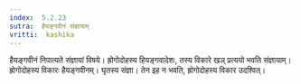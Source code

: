 ```yaml
---
index:  5.2.23
sutra:  हैयङ्गवीनं संज्ञायाम्
vritti:  kashika 
---
```


हैयङ्गवीनं निपात्यते संज्ञायां विषये। ह्रोगोदोहस्य हियङ्गवादेशः, तस्य विकारे खञ् प्रत्ययो भवति संज्ञायाम्। ह्रोगोदोहस्य विकारः हैयङ्गवीनम्। घृतस्य संज्ञा। तेन इह न भवति, ह्रोगोदोहस्य विकार उदश्वित्।

